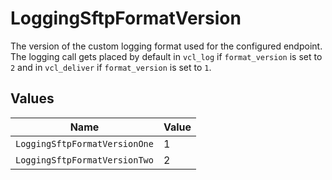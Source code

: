 # LoggingSftpFormatVersion

The version of the custom logging format used for the configured endpoint. The logging call gets placed by default in `vcl_log` if `format_version` is set to `2` and in `vcl_deliver` if `format_version` is set to `1`.



## Values

| Name                          | Value                         |
| ----------------------------- | ----------------------------- |
| `LoggingSftpFormatVersionOne` | 1                             |
| `LoggingSftpFormatVersionTwo` | 2                             |